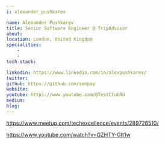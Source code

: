 ```yaml
---
i: alexander_pushkarev

name: Alexander Pushkarev
title: Senior Software Engineer @ TripAdvisor
about: 
location: London, United Kingdom
specialities:
    - 
    - 
tech-stack: 

linkedin: https://www.linkedin.com/in/alexpushkarev/
twitter: 
github: https://github.com/senpay
website: 
youtube: https://www.youtube.com/@TestClubRU
medium: 
blog: 
---
```


https://www.meetup.com/techexcellence/events/289726510/

https://www.youtube.com/watch?v=GZHTY-Glt1w
